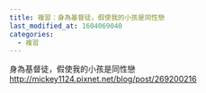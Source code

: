```yaml
---
title: 複習：身為基督徒，假使我的小孩是同性戀
last_modified_at: 1604069040
categories:
  - 複習
---
```


<p>身為基督徒，假使我的小孩是同性戀<br>
<a href="http://mickey1124.pixnet.net/blog/post/269200216" target="_blank">http://mickey1124.pixnet.net/blog/post/269200216</a></p>

<p>&nbsp;</p>

